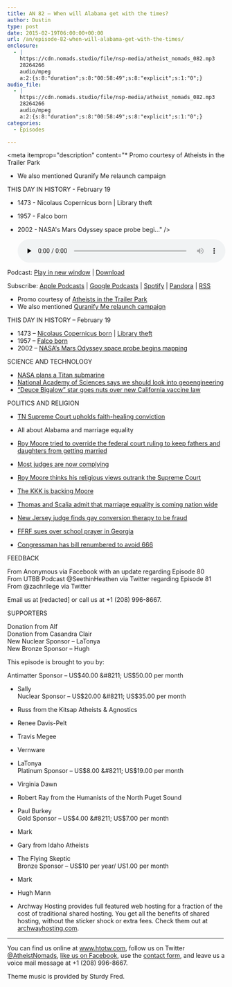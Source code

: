 ```yaml
---
title: AN 82 – When will Alabama get with the times?
author: Dustin
type: post
date: 2015-02-19T06:00:00+00:00
url: /an/episode-82-when-will-alabama-get-with-the-times/
enclosure:
  - |
    https://cdn.nomads.studio/file/nsp-media/atheist_nomads_082.mp3
    28264266
    audio/mpeg
    a:2:{s:8:"duration";s:8:"00:58:49";s:8:"explicit";s:1:"0";}
audio_file:
  - |
    https://cdn.nomads.studio/file/nsp-media/atheist_nomads_082.mp3
    28264266
    audio/mpeg
    a:2:{s:8:"duration";s:8:"00:58:49";s:8:"explicit";s:1:"0";}
categories:
  - Episodes

---
```

<div itemscope itemtype="http://schema.org/AudioObject">
  <meta itemprop="name" content="Episode 82 &#8211; When will Alabama get with the times?" />
  
  <meta itemprop="uploadDate" content="2015-02-18T23:00:00-07:00" />
  
  <meta itemprop="encodingFormat" content="audio/mpeg" />
  
  <meta itemprop="duration" content="PT58M49S" />
  
  <meta itemprop="description" content="* Promo courtesy of Atheists in the Trailer Park
* We also mentioned Quranify Me relaunch campaign

THIS DAY IN HISTORY - February 19

* 1473 - Nicolaus Copernicus born | Library theft
* 1957 - Falco born
* 2002 - NASA's Mars Odyssey space probe begi..." />
  
  <meta itemprop="contentUrl" content="https://dts.podtrac.com/redirect.mp3/cdn.nomads.studio/file/nsp-media/atheist_nomads_082.mp3" />
  
  <meta itemprop="contentSize" content="27.0" />
  </p> 
  
  <div class="powerpress_player" id="powerpress_player_8337">
    <audio class="wp-audio-shortcode" id="audio-5156-81" preload="none" style="width: 100%;" controls="controls"><source type="audio/mpeg" src="https://dts.podtrac.com/redirect.mp3/cdn.nomads.studio/file/nsp-media/atheist_nomads_082.mp3?_=81" /><a href="https://dts.podtrac.com/redirect.mp3/cdn.nomads.studio/file/nsp-media/atheist_nomads_082.mp3">https://dts.podtrac.com/redirect.mp3/cdn.nomads.studio/file/nsp-media/atheist_nomads_082.mp3</a></audio>
  </div>
</div>

<p class="powerpress_links powerpress_links_mp3">
  Podcast: <a href="https://dts.podtrac.com/redirect.mp3/cdn.nomads.studio/file/nsp-media/atheist_nomads_082.mp3" class="powerpress_link_pinw" target="_blank" title="Play in new window" onclick="return powerpress_pinw('https://htotw.com/?powerpress_pinw=5156-podcast');" rel="nofollow">Play in new window</a> | <a href="https://dts.podtrac.com/redirect.mp3/cdn.nomads.studio/file/nsp-media/atheist_nomads_082.mp3" class="powerpress_link_d" title="Download" rel="nofollow" download="atheist_nomads_082.mp3">Download</a>
</p>

<p class="powerpress_links powerpress_subscribe_links">
  Subscribe: <a href="https://podcasts.apple.com/us/podcast/humanists-take-on-the-world/id530050098?mt=2&ls=1" class="powerpress_link_subscribe powerpress_link_subscribe_itunes" target="_blank" title="Subscribe on Apple Podcasts" rel="nofollow">Apple Podcasts</a> | <a href="https://www.google.com/podcasts?feed=aHR0cDovL2F0aGVpc3Rub21hZHMubGlic3luLmNvbS9yc3M%3D" class="powerpress_link_subscribe powerpress_link_subscribe_googleplay" target="_blank" title="Subscribe on Google Podcasts" rel="nofollow">Google Podcasts</a> | <a href="https://open.spotify.com/show/3LzK2xZGike6Tc1GEMtMbr?si=LieN9SNuTpq96smuaUsH8A" class="powerpress_link_subscribe powerpress_link_subscribe_spotify" target="_blank" title="Subscribe on Spotify" rel="nofollow">Spotify</a> | <a href="https://www.pandora.com/podcast/atheist-nomads/PC:10122?corr=62071012&part=ug" class="powerpress_link_subscribe powerpress_link_subscribe_pandora" target="_blank" title="Subscribe on Pandora" rel="nofollow">Pandora</a> | <a href="https://htotw.com/feed/podcast/" class="powerpress_link_subscribe powerpress_link_subscribe_rss" target="_blank" title="Subscribe via RSS" rel="nofollow">RSS</a>
</p>

* Promo courtesy of <a href="http://tparkatheist.blogspot.com/" target="_blank" rel="noopener">Atheists in the Trailer Park</a>  
* We also mentioned [Quranify Me relaunch campaign][1]

THIS DAY IN HISTORY &#8211; February 19

* 1473 &#8211; <a href="http://en.wikipedia.org/wiki/Nicolaus_Copernicus" target="_blank" rel="noopener">Nicolaus Copernicus born</a> | <a href="http://www.9news.com.au/world/2015/02/15/03/09/stolen-books-by-copernicus-and-galileo-returned-to-library&quot;" target="_blank" rel="noopener">Library theft</a>  
* 1957 &#8211; <a href="http://en.wikipedia.org/wiki/Falco_%28musician%29" target="_blank" rel="noopener">Falco born</a>  
* 2002 &#8211; <a href="http://en.wikipedia.org/wiki/2001_Mars_Odyssey" target="_blank" rel="noopener">NASA&#8217;s Mars Odyssey space probe begins mapping</a>

SCIENCE AND TECHNOLOGY

* <a href="http://www.newkerala.com/news/2015/fullnews-19245.html" target="_blank" rel="noopener">NASA plans a Titan submarine</a>  
* <a href="http://www.cbc.ca/m/news/technology/geoengineering-to-cool-the-earth-nas-proposes-a-serious-look-1.2953100" target="_blank" rel="noopener">National Academy of Sciences says we should look into geoengineering</a>  
* <a href="http://www.10news.com/news/local-politician-goes-toe-to-toe-with-deuce-bigalow-actor-over-proposed-changes-to-vaccination-law" target="_blank" rel="noopener">“Deuce Bigalow” star goes nuts over new California vaccine law</a>

POLITICS AND RELIGION

* <a href="http://www.tennessean.com/story/news/2015/02/13/supreme-court-faith-healing-law-stands/23385613/" target="_blank" rel="noopener">TN Supreme Court upholds faith-healing conviction</a>

* All about Alabama and marriage equality

* <a href="http://www.rawstory.com/rs/2015/02/alabamas-roy-moore-i-blocked-gay-marriages-because-father-daughter-weddings-were-next/" target="_blank" rel="noopener">Roy Moore tried to override the federal court ruling to keep fathers and daughters from getting married</a>  
* <a href="http://www.nytimes.com/2015/02/14/us/most-alabama-counties-are-granting-same-sex-marriage-licenses.html" target="_blank" rel="noopener">Most judges are now complying</a>  
* <a href="http://www.rawstory.com/rs/2015/02/roy-moore-if-supreme-court-changes-gods-organic-law-on-marriage-i-would-not-be-bound-thereby/" target="_blank" rel="noopener">Roy Moore thinks his religious views outrank the Supreme Court</a>  
* <a href="http://www.salon.com/2015/02/14/kkk_issues_call_to_arms_over_alabama_same_sex_marriage_ruling_partner/" target="_blank" rel="noopener">The KKK is backing Moore</a>  
* <a href="http://www.slate.com/blogs/outward/2015/02/09/the_supreme_court_just_admitted_it_s_going_to_rule_for_gay_marriage.html" target="_blank" rel="noopener">Thomas and Scalia admit that marriage equality is coming nation wide</a>

* <a href="http://www.nj.com/politics/index.ssf/2015/02/therapists_who_say_homosexuality_can_be_cured_are.html" target="_blank" rel="noopener">New Jersey judge finds gay conversion therapy to be fraud</a>  
* <a href="http://ffrf.org/news/news-releases/item/22342-ffrf-sues-over-egregious-school-prayer-in-swainsboro-ga" target="_blank" rel="noopener">FFRF sues over school prayer in Georgia</a>  
* <a href="http://thehill.com/policy/energy-environment/231787-republican-avoids-apocalyptic-666" target="_blank" rel="noopener">Congressman has bill renumbered to avoid 666</a>

FEEDBACK

From Anonymous via Facebook with an update regarding Episode 80  
From UTBB Podcast @SeethinHeathen via Twitter regarding Episode 81  
From @zachrilege via Twitter

Email us at [redacted] or call us at +1 (208) 996-8667.

SUPPORTERS

Donation from Alf  
Donation from Casandra Clair  
New Nuclear Sponsor &#8211; LaTonya  
New Bronze Sponsor &#8211; Hugh

This episode is brought to you by:

Antimatter Sponsor &#8211; US$40.00 &#8211; US$50.00 per month  
* Sally  
Nuclear Sponsor &#8211; US$20.00 &#8211; US$35.00 per month  
* Russ from the Kitsap Atheists & Agnostics  
* Renee Davis-Pelt  
* Travis Megee  
* Vernware  
* LaTonya  
Platinum Sponsor &#8211; US$8.00 &#8211; US$19.00 per month  
* Virginia Dawn  
* Robert Ray from the Humanists of the North Puget Sound  
* Paul Burkey  
Gold Sponsor &#8211; US$4.00 &#8211; US$7.00 per month  
* Mark  
* Gary from Idaho Atheists  
* The Flying Skeptic  
Bronze Sponsor &#8211; US$10 per year/ US1.00 per month  
* Mark  
* Hugh Mann

* Archway Hosting provides full featured web hosting for a fraction of the cost of traditional shared hosting. You get all the benefits of shared hosting, without the sticker shock or extra fees. Check them out at <a href="http://archwayhosting.com/" target="_blank" rel="noopener">archwayhosting.com</a>.

<hr width="500" />

You can find us online at <a href="https://www.htotw.com/" target="_blank" rel="noopener">www.htotw.com</a>, follow us on Twitter <a href="https://htotw.com/twitter" target="_blank" rel="noopener">@AtheistNomads</a>, <a href="https://htotw.com/facebook" target="_blank" rel="noopener">like us on Facebook</a>, use the [contact form](https://htotw.com/contact), and leave us a voice mail message at +1 (208) 996-8667.

Theme music is provided by Sturdy Fred.

 [1]: http://teespring.com/fairiesbeforefacts